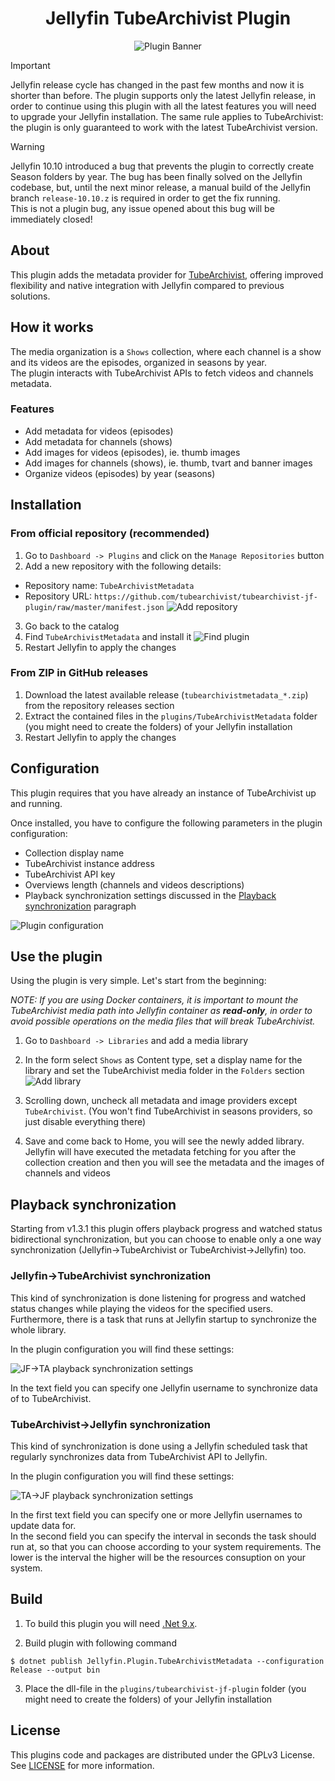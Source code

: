 <h1 align="center">Jellyfin TubeArchivist Plugin</h1>

<p align="center">
<img alt="Plugin Banner" src="https://raw.githubusercontent.com/tubearchivist/tubearchivist-jf-plugin/master/images/logo.png"/>
<br/>
</p>

> [!IMPORTANT]
> Jellyfin release cycle has changed in the past few months and now it is shorter than before. The plugin supports only the latest Jellyfin release, in order to continue using this plugin with all the latest features you will need to upgrade your Jellyfin installation.
> The same rule applies to TubeArchivist: the plugin is only guaranteed to work with the latest TubeArchivist version.

> [!WARNING]
> Jellyfin 10.10 introduced a bug that prevents the plugin to correctly create Season folders by year. The bug has been finally solved on the Jellyfin codebase, but, until the next minor release, a manual build of the Jellyfin branch `release-10.10.z` is required in order to get the fix running.<br>
> This is not a plugin bug, any issue opened about this bug will be immediately closed!

## About

<p>This plugin adds the metadata provider for <a href="https://www.tubearchivist.com/">TubeArchivist</a>, offering improved flexibility and native integration with Jellyfin compared to previous solutions.</p>

## How it works
The media organization is a `Shows` collection, where each channel is a show and its videos are the episodes, organized in seasons by year.<br>
The plugin interacts with TubeArchivist APIs to fetch videos and channels metadata.

### Features
- Add metadata for videos (episodes)
- Add metadata for channels (shows)
- Add images for videos (episodes), ie. thumb images
- Add images for channels (shows), ie. thumb, tvart and banner images
- Organize videos (episodes) by year (seasons)

## Installation
### From official repository (recommended)
1. Go to `Dashboard -> Plugins` and click on the `Manage Repositories` button
2. Add a new repository with the following details:
- Repository name: `TubeArchivistMetadata`
- Repository URL: `https://github.com/tubearchivist/tubearchivist-jf-plugin/raw/master/manifest.json`
  ![Add repository](https://github.com/user-attachments/assets/337ba921-bc97-47ea-815c-c664cf7661a2)

3. Go back to the catalog
4. Find `TubeArchivistMetadata` and install it
![Find plugin](https://github.com/user-attachments/assets/41f7315b-27c6-47dd-958f-21a232c30013)
5. Restart Jellyfin to apply the changes

### From ZIP in GitHub releases
1. Download the latest available release (`tubearchivistmetadata_*.zip`) from the repository releases section
2. Extract the contained files in the `plugins/TubeArchivistMetadata` folder (you might need to create the folders) of your Jellyfin installation
3. Restart Jellyfin to apply the changes

## Configuration
<p>This plugin requires that you have already an instance of TubeArchivist up and running.</p>
Once installed, you have to configure the following parameters in the plugin configuration:
<ul>
    <li>Collection display name</li>
    <li>TubeArchivist instance address</li>
    <li>TubeArchivist API key</li>
    <li>Overviews length (channels and videos descriptions)</li>
    <li>Playback synchronization settings discussed in the <a href="#playback-synchronization">Playback synchronization</a> paragraph</li>
</ul>

![Plugin configuration](https://github.com/tubearchivist/tubearchivist-jf-plugin/assets/31162436/d34464ea-ddfb-44b3-9d3e-5d5974956c58)


## Use the plugin
<p>Using the plugin is very simple. Let's start from the beginning:</p>

_NOTE: If you are using Docker containers, it is important to mount the TubeArchivist media path into Jellyfin container as **read-only**, in order to avoid possible operations on the media files that will break TubeArchivist._ <br>
1. Go to `Dashboard -> Libraries` and add a media library
2. In the form select `Shows` as Content type, set a display name for the library and set the TubeArchivist media folder in the `Folders` section
![Add library](https://github.com/tubearchivist/tubearchivist-jf-plugin/assets/31162436/1eca534e-0929-4134-8587-3cff0009f618)

4. Scrolling down, uncheck all metadata and image providers except `TubeArchivist`. (You won't find TubeArchivist in seasons providers, so just disable everything there)
5. Save and come back to Home, you will see the newly added library. Jellyfin will have executed the metadata fetching for you after the collection creation and then you will see the metadata and the images of channels and videos


## Playback synchronization
<p>Starting from v1.3.1 this plugin offers playback progress and watched status bidirectional synchronization, but you can choose to enable only a one way synchronization (Jellyfin->TubeArchivist or TubeArchivist->Jellyfin) too.</p>

### Jellyfin->TubeArchivist synchronization
<p>This kind of synchronization is done listening for progress and watched status changes while playing the videos for the specified users.<br>Furthermore, there is a task that runs at Jellyfin startup to synchronize the whole library.</p>
<p>In the plugin configuration you will find these settings:</p>

![JF->TA playback synchronization settings](https://github.com/user-attachments/assets/dc6be82f-e685-4896-a502-317681c47fc7)
<p>In the text field you can specify one Jellyfin username to synchronize data of to TubeArchivist.</p>

### TubeArchivist->Jellyfin synchronization
<p>This kind of synchronization is done using a Jellyfin scheduled task that regularly synchronizes data from TubeArchivist API to Jellyfin.</p>
<p>In the plugin configuration you will find these settings:</p>

![TA->JF playback synchronization settings](https://github.com/user-attachments/assets/1b4c33af-834f-45b3-9057-71830e7c8b4f)
<p>In the first text field you can specify one or more Jellyfin usernames to update data for.<br>
In the second field you can specify the interval in seconds the task should run at, so that you can choose according to your system requirements. The lower is the interval the higher will be the resources consuption on your system.</p>


## Build

1. To build this plugin you will need [.Net 9.x](https://dotnet.microsoft.com/download/dotnet/9.0).

2. Build plugin with following command
  ```
  $ dotnet publish Jellyfin.Plugin.TubeArchivistMetadata --configuration Release --output bin
  ```

3. Place the dll-file in the `plugins/tubearchivist-jf-plugin` folder (you might need to create the folders) of your Jellyfin installation

## License

This plugins code and packages are distributed under the GPLv3 License. See [LICENSE](./LICENSE) for more information.
